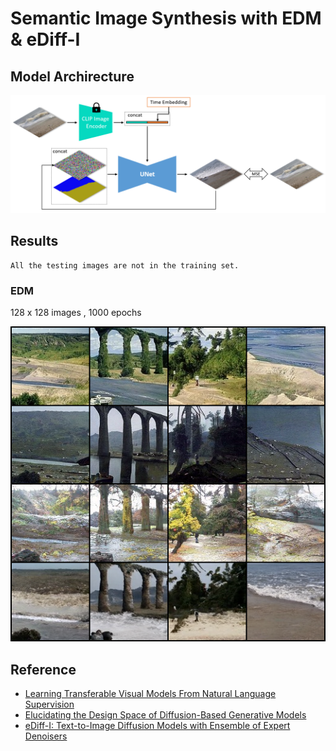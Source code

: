 # Semantic Image Synthesis with EDM & eDiff-I

## Model Archirecture

![model_arch](visual/model_arch.png)

## Results

``` text
All the testing images are not in the training set.
```

### EDM

128 x 128 images , 1000 epochs

![EDM](visual/EDM_128/EDM_128_Epoch970.png)


## Reference

- [Learning Transferable Visual Models From Natural Language Supervision](https://arxiv.org/abs/2103.00020)
- [Elucidating the Design Space of Diffusion-Based Generative Models](https://arxiv.org/abs/2206.00364)
- [eDiff-I: Text-to-Image Diffusion Models with Ensemble of Expert Denoisers](https://arxiv.org/abs/2211.01324)
